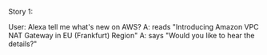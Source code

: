 Story 1:

User: Alexa tell me what's new on AWS?
A: reads "Introducing Amazon VPC NAT Gateway in EU (Frankfurt) Region"
A: says "Would you like to hear the details?"

